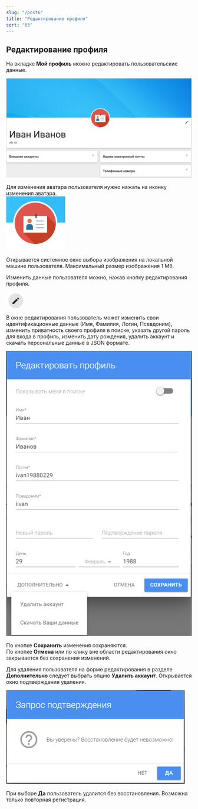 ```yaml
---
slug: "/post6"
title: "Редактирование профиля"
sort: "03"
---
```


## Редактирование профиля

На вкладке **Мой профиль** можно редактировать пользовательские данные.

![main-profile.png](./images/main-profile.png "Мой профиль")

Для изменения аватара пользователя нужно нажать на иконку изменения аватара.  
![edit-foto.png](./images/edit-foto.png "Иконка изменения аватара пользователя")

Открывается системное окно выбора изображения на локальной машине пользователя. Максимальный размер изображения 1 Мб.

Изменить данные пользователя можно, нажав кнопку редактирования профиля.

![edit-button.png](./images/edit-button.png "Кнопка редактирования профиля пользователя")
	
В окне редактирования пользователь может изменить свои идентификационные данные (Имя, Фамилия, Логин, Псевдоним), изменить приватность своего профиля в поиске, указать другой пароль для входа в профиль, изменить дату рождения, удалить аккаунт и скачать персональные данные в JSON формате.

![edit-profile.png](./images/edit-profile.png "Окно редактирования профиля пользователя")

По кнопке **Сохранить** изменения сохраняются.  
По кнопке **Отмена** или по клику вне области редактирования окно закрывается без сохранения изменений. 

Для удаления пользователя на форме редактирования в разделе **Дополнительно** следует выбрать опцию **Удалить аккаунт**.
Открывается окно подтверждения удаления.

![delete-profile.png](./images/delete-profile.png "Подтверждение удаления аккаунта")

При выборе **Да** пользователь удалится без восстановления. Возможна только повторная регистрация.